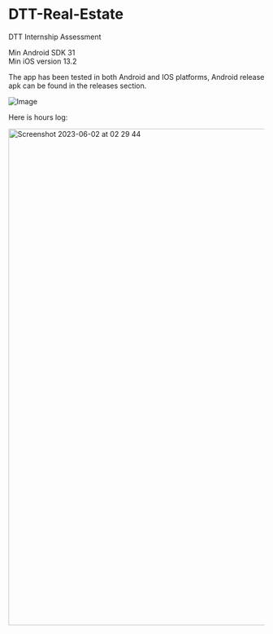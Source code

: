 # DTT-Real-Estate

DTT Internship Assessment

Min Android SDK 31 <br>
Min iOS version 13.2 <br>

The app has been tested in both Android and IOS platforms, Android release apk can be found in the releases section.
<br>

![Image](https://github.com/sscoderr/DTT-Real-Estate/assets/25704503/ce4de5ec-6f5e-4165-aee0-11e921745cce)

Here is hours log:
<br>


<img width="975" alt="Screenshot 2023-06-02 at 02 29 44" src="https://github.com/sscoderr/DTT-Real-Estate/assets/25704503/cdd11412-dbb2-443c-b539-9e767f7eb195">
